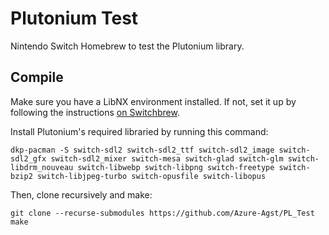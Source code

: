 # Plutonium Test

Nintendo Switch Homebrew to test the Plutonium library.

## Compile

Make sure you have a LibNX environment installed. If not, set it up by following the instructions [on Switchbrew](https://switchbrew.org/wiki/Setting_up_Development_Environment).

Install Plutonium's required libraried by running this command:
```
dkp-pacman -S switch-sdl2 switch-sdl2_ttf switch-sdl2_image switch-sdl2_gfx switch-sdl2_mixer switch-mesa switch-glad switch-glm switch-libdrm_nouveau switch-libwebp switch-libpng switch-freetype switch-bzip2 switch-libjpeg-turbo switch-opusfile switch-libopus
```

Then, clone recursively and make:
```
git clone --recurse-submodules https://github.com/Azure-Agst/PL_Test
make
```